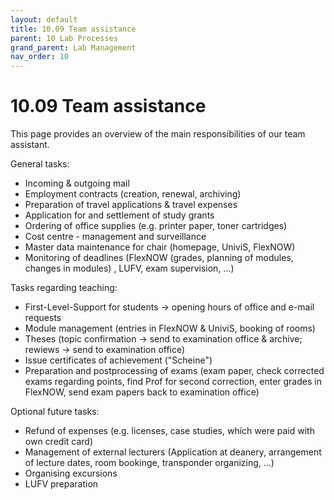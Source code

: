 ```yaml
---
layout: default
title: 10.09 Team assistance
parent: 10 Lab Processes
grand_parent: Lab Management
nav_order: 10
---
```


# 10.09 Team assistance

This page provides an overview of the main responsibilities of our team assistant.

General tasks:
- Incoming & outgoing mail
- Employment contracts (creation, renewal, archiving)
- Preparation of travel applications & travel expenses
- Application for and settlement of study grants
- Ordering of office supplies (e.g. printer paper, toner cartridges)
- Cost centre - management and surveillance
- Master data maintenance for chair (homepage, UniviS, FlexNOW)
- Monitoring of deadlines (FlexNOW (grades, planning of modules, changes in modules) , LUFV, exam supervision, ...)

Tasks regarding teaching:
- First-Level-Support for students -> opening hours of office and e-mail requests
- Module management (entries in FlexNOW & UniviS, booking of rooms)
- Theses (topic confirmation -> send to examination office & archive; rewiews -> send to examination office)
- Issue certificates of achievement ("Scheine")
- Preparation and postprocessing of exams (exam paper, check corrected exams regarding points, find Prof for second correction, enter grades in FlexNOW, send exam papers back to examination office)

Optional future tasks:
- Refund of expenses (e.g. licenses, case studies, which were paid with own credit card)
- Management of external lecturers (Application at deanery, arrangement of lecture dates, room bookinge, transponder organizing, ...)
- Organising excursions 
- LUFV preparation
